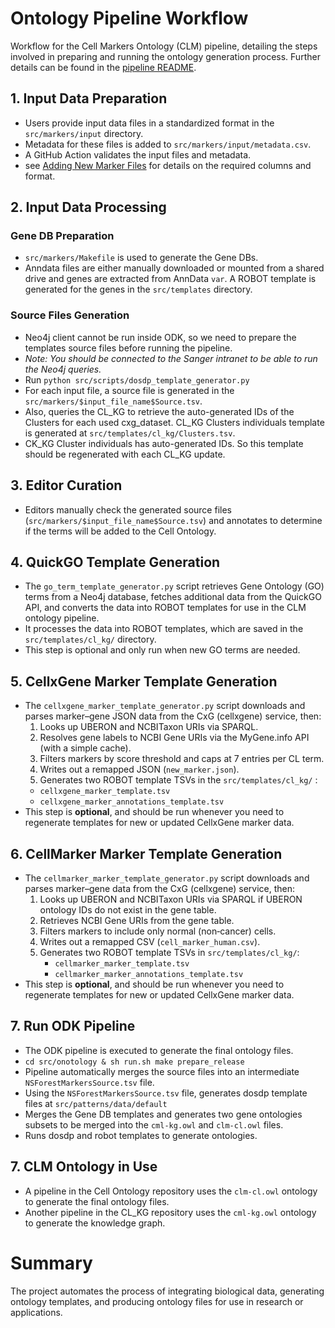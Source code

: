# Ontology Pipeline Workflow

Workflow for the Cell Markers Ontology (CLM) pipeline, detailing the steps involved in preparing and running the ontology generation process. Further details can be found in the [pipeline README](../src/ontology/README-run-pipeline.md).

## 1. Input Data Preparation
- Users provide input data files in a standardized format in the `src/markers/input` directory.
- Metadata for these files is added to `src/markers/input/metadata.csv`.
- A GitHub Action validates the input files and metadata.
- see [Adding New Marker Files](add_new_markers_quick.md) for details on the required columns and format.

## 2. Input Data Processing

### Gene DB Preparation

- `src/markers/Makefile` is used to generate the Gene DBs.
- Anndata files are either manually downloaded or mounted from a shared drive and genes are extracted from AnnData `var`. A ROBOT template is generated for the genes in the `src/templates` directory.

### Source Files Generation
- Neo4j client cannot be run inside ODK, so we need to prepare the templates source files before running the pipeline.
- _Note: You should be connected to the Sanger intranet to be able to run the Neo4j queries._
- Run `python src/scripts/dosdp_template_generator.py`
- For each input file, a source file is generated in the `src/markers/$input_file_name$Source.tsv`.
- Also, queries the CL_KG to retrieve the auto-generated IDs of the Clusters for each used cxg_dataset. CL_KG Clusters individuals template is generated at `src/templates/cl_kg/Clusters.tsv`. 
- CK_KG Cluster individuals has auto-generated IDs. So this template should be regenerated with each CL_KG update.

## 3. Editor Curation
- Editors manually check the generated source files (`src/markers/$input_file_name$Source.tsv`) and annotates to determine if the terms will be added to the Cell Ontology.

## 4. QuickGO Template Generation
- The `go_term_template_generator.py` script retrieves Gene Ontology (GO) terms from a Neo4j database, fetches additional data from the QuickGO API, and converts the data into ROBOT templates for use in the CLM ontology pipeline.
- It processes the data into ROBOT templates, which are saved in the `src/templates/cl_kg/` directory.
- This step is optional and only run when new GO terms are needed.

## 5. CellxGene Marker Template Generation
- The `cellxgene_marker_template_generator.py` script downloads and parses marker–gene JSON data from the CxG (cellxgene) service, then:
  1. Looks up UBERON and NCBITaxon URIs via SPARQL.  
  2. Resolves gene labels to NCBI Gene URIs via the MyGene.info API (with a simple cache).  
  3. Filters markers by score threshold and caps at 7 entries per CL term.  
  4. Writes out a remapped JSON (`new_marker.json`).  
  5. Generates two ROBOT template TSVs in the `src/templates/cl_kg/` :
    - `cellxgene_marker_template.tsv`
    - `cellxgene_marker_annotations_template.tsv` 
- This step is **optional**, and should be run whenever you need to regenerate templates for new or updated CellxGene marker data.

## 6. CellMarker Marker Template Generation
- The `cellmarker_marker_template_generator.py` script downloads and parses marker–gene data from the CxG (cellxgene) service, then:
  1. Looks up UBERON and NCBITaxon URIs via SPARQL if UBERON ontology IDs do not exist in the gene table.  
  2. Retrieves NCBI Gene URIs from the gene table.  
  3. Filters markers to include only normal (non‑cancer) cells.  
  4. Writes out a remapped CSV (`cell_marker_human.csv`).  
  5. Generates two ROBOT template TSVs in `src/templates/cl_kg/`:  
     - `cellmarker_marker_template.tsv`  
     - `cellmarker_marker_annotations_template.tsv` 
- This step is **optional**, and should be run whenever you need to regenerate templates for new or updated CellxGene marker data.

## 7. Run ODK Pipeline

- The ODK pipeline is executed to generate the final ontology files.
- `cd src/onotology & sh run.sh make prepare_release`
- Pipeline automatically merges the source files into an intermediate `NSForestMarkersSource.tsv` file.
- Using the `NSForestMarkersSource.tsv` file, generates dosdp template files at `src/patterns/data/default`
- Merges the Gene DB templates and generates two gene ontologies subsets to be merged into the `cml-kg.owl` and `clm-cl.owl` files.
- Runs dosdp and robot templates to generate ontologies.

## 7. CLM Ontology in Use
- A pipeline in the Cell Ontology repository uses the `clm-cl.owl` ontology to generate the final ontology files.
- Another pipeline in the CL_KG repository uses the `cml-kg.owl` ontology to generate the knowledge graph.

# Summary
The project automates the process of integrating biological data, generating ontology templates, and producing ontology files for use in research or applications.